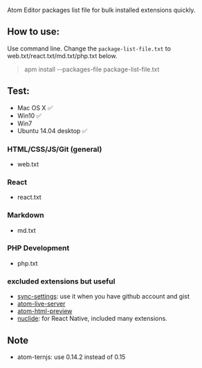 Atom Editor packages list file for bulk installed extensions quickly.

## How to use:

Use command line. Change the `package-list-file.txt` to web.txt/react.txt/md.txt/php.txt below.

> apm install --packages-file package-list-file.txt

## Test:

- Mac OS X ✅
- Win10 ✅
- Win7
- Ubuntu 14.04 desktop ✅

### HTML/CSS/JS/Git (general)

- web.txt

### React

- react.txt

### Markdown

- md.txt

### PHP Development

- php.txt

### excluded extensions but useful

- [sync-settings](https://atom.io/packages/sync-settings): use it when you have github account and gist
- [atom-live-server](https://atom.io/packages/atom-live-server)
- [atom-html-preview](https://atom.io/packages/atom-html-preview)
- [nuclide](https://atom.io/packages/nuclide): for React Native, included many extensions.

## Note

- atom-ternjs: use 0.14.2 instead of 0.15
